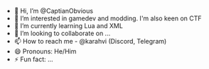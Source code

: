 - 👋 Hi, I’m @CaptianObvious
- 👀 I’m interested in gamedev and modding. I'm also keen on CTF
- 🌱 I’m currently learning Lua and XML
- 💞️ I’m looking to collaborate on ...
- 📫 How to reach me - @karahvi (Discord, Telegram) 
- 😄 Pronouns: He/Him
- ⚡ Fun fact: ...

<!---
CaptianObvious/CaptianObvious is a ✨ special ✨ repository because its `README.md` (this file) appears on your GitHub profile.
You can click the Preview link to take a look at your changes.
--->
